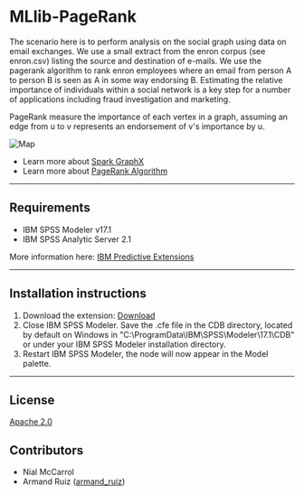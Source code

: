 # MLlib-PageRank
The scenario here is to perform analysis on the social graph using data on email exchanges.  We use a small extract from the enron corpus (see enron.csv) listing the source and destination of e-mails.  We use the pagerank algorithm to rank enron employees where an email from person A to person B is seen as A in some way endorsing B. Estimating the relative importance of individuals within a social network is a key step for a number of applications including fraud investigation and
marketing.

PageRank measure the importance of each vertex in a graph, assuming an edge from u to v represents an endorsement of v's importance by u. 


![Map](https://raw.githubusercontent.com/IBMPredictiveAnalytics/MLlib-Pagerank/master/Screenshot/Illustration1.png)
 
 - Learn more about [Spark GraphX][25]
 - Learn more about [PageRank Algorithm][26]

---
Requirements
----
- IBM SPSS Modeler v17.1
- IBM SPSS Analytic Server 2.1

More information here: [IBM Predictive Extensions][2]

---
Installation instructions
----
1. Download the extension: [Download][3] 
2. Close IBM SPSS Modeler. Save the .cfe file in the CDB directory, located by default on Windows in "C:\ProgramData\IBM\SPSS\Modeler\17.1\CDB" or under your IBM SPSS Modeler installation directory.
3. Restart IBM SPSS Modeler, the node will now appear in the Model palette.


---
License
----

[Apache 2.0][1]


Contributors
----
- Nial McCarrol
- Armand Ruiz ([armand_ruiz](https://twitter.com/armand_ruiz))


[1]: http://www.apache.org/licenses/LICENSE-2.0.html
[2]:https://developer.ibm.com/predictiveanalytics/downloads/#tab2
[3]:https://github.com/IBMPredictiveAnalytics/MLlib-Pagerank/raw/master/Source%20code/SparkPageRank.cfe
[4]:https://cran.r-project.org/web/packages/RCurl/
[5]:https://github.com/IBMPredictiveAnalytics/Get-Coordinates-Esri/raw/master/Documentation/Geocoding-SPSSModelerExtension.pdf
[6]:https://github.com/IBMPredictiveAnalytics/Get-Coordinates-Esri/tree/master/Example
[10]:https://developer.ibm.com/predictiveanalytics/2015/03/11/tweets-during-esri-dev-summit-and-bnp-paribas-open/

[25]:https://spark.apache.org/docs/1.1.0/graphx-programming-guide.html
[26]:https://spark.apache.org/docs/1.1.0/graphx-programming-guide.html#pagerank

